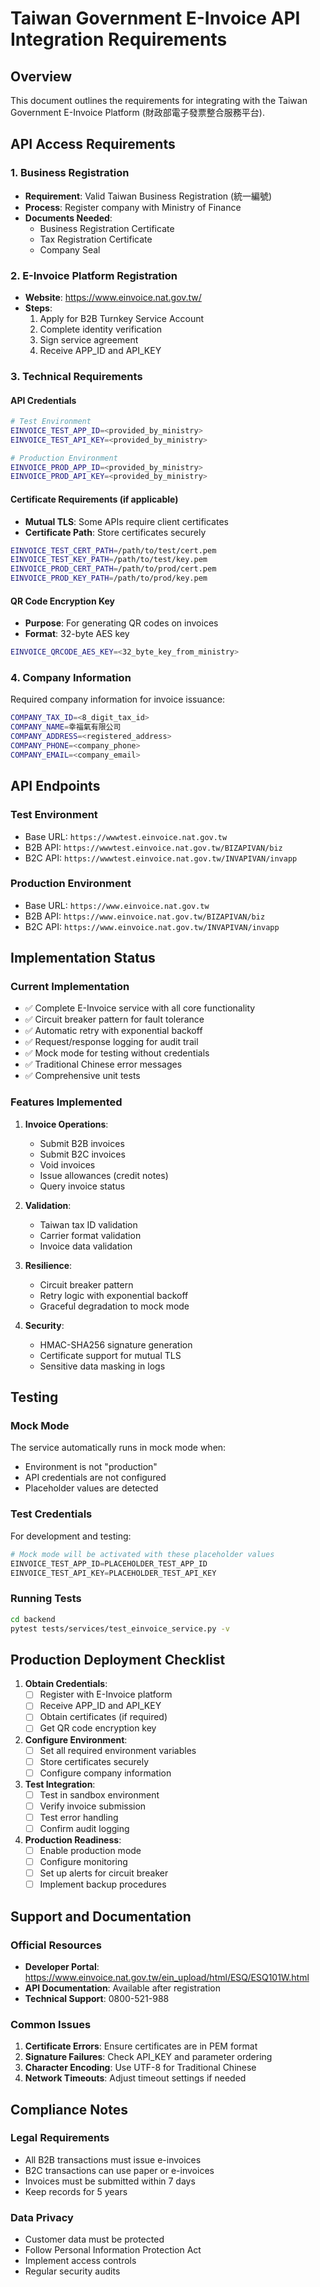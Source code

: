 # Taiwan Government E-Invoice API Integration Requirements

## Overview
This document outlines the requirements for integrating with the Taiwan Government E-Invoice Platform (財政部電子發票整合服務平台).

## API Access Requirements

### 1. Business Registration
- **Requirement**: Valid Taiwan Business Registration (統一編號)
- **Process**: Register company with Ministry of Finance
- **Documents Needed**:
  - Business Registration Certificate
  - Tax Registration Certificate
  - Company Seal

### 2. E-Invoice Platform Registration
- **Website**: https://www.einvoice.nat.gov.tw/
- **Steps**:
  1. Apply for B2B Turnkey Service Account
  2. Complete identity verification
  3. Sign service agreement
  4. Receive APP_ID and API_KEY

### 3. Technical Requirements

#### API Credentials
```bash
# Test Environment
EINVOICE_TEST_APP_ID=<provided_by_ministry>
EINVOICE_TEST_API_KEY=<provided_by_ministry>

# Production Environment
EINVOICE_PROD_APP_ID=<provided_by_ministry>
EINVOICE_PROD_API_KEY=<provided_by_ministry>
```

#### Certificate Requirements (if applicable)
- **Mutual TLS**: Some APIs require client certificates
- **Certificate Path**: Store certificates securely
```bash
EINVOICE_TEST_CERT_PATH=/path/to/test/cert.pem
EINVOICE_TEST_KEY_PATH=/path/to/test/key.pem
EINVOICE_PROD_CERT_PATH=/path/to/prod/cert.pem
EINVOICE_PROD_KEY_PATH=/path/to/prod/key.pem
```

#### QR Code Encryption Key
- **Purpose**: For generating QR codes on invoices
- **Format**: 32-byte AES key
```bash
EINVOICE_QRCODE_AES_KEY=<32_byte_key_from_ministry>
```

### 4. Company Information
Required company information for invoice issuance:
```bash
COMPANY_TAX_ID=<8_digit_tax_id>
COMPANY_NAME=幸福氣有限公司
COMPANY_ADDRESS=<registered_address>
COMPANY_PHONE=<company_phone>
COMPANY_EMAIL=<company_email>
```

## API Endpoints

### Test Environment
- Base URL: `https://wwwtest.einvoice.nat.gov.tw`
- B2B API: `https://wwwtest.einvoice.nat.gov.tw/BIZAPIVAN/biz`
- B2C API: `https://wwwtest.einvoice.nat.gov.tw/INVAPIVAN/invapp`

### Production Environment
- Base URL: `https://www.einvoice.nat.gov.tw`
- B2B API: `https://www.einvoice.nat.gov.tw/BIZAPIVAN/biz`
- B2C API: `https://www.einvoice.nat.gov.tw/INVAPIVAN/invapp`

## Implementation Status

### Current Implementation
- ✅ Complete E-Invoice service with all core functionality
- ✅ Circuit breaker pattern for fault tolerance
- ✅ Automatic retry with exponential backoff
- ✅ Request/response logging for audit trail
- ✅ Mock mode for testing without credentials
- ✅ Traditional Chinese error messages
- ✅ Comprehensive unit tests

### Features Implemented
1. **Invoice Operations**:
   - Submit B2B invoices
   - Submit B2C invoices
   - Void invoices
   - Issue allowances (credit notes)
   - Query invoice status

2. **Validation**:
   - Taiwan tax ID validation
   - Carrier format validation
   - Invoice data validation

3. **Resilience**:
   - Circuit breaker pattern
   - Retry logic with exponential backoff
   - Graceful degradation to mock mode

4. **Security**:
   - HMAC-SHA256 signature generation
   - Certificate support for mutual TLS
   - Sensitive data masking in logs

## Testing

### Mock Mode
The service automatically runs in mock mode when:
- Environment is not "production"
- API credentials are not configured
- Placeholder values are detected

### Test Credentials
For development and testing:
```python
# Mock mode will be activated with these placeholder values
EINVOICE_TEST_APP_ID=PLACEHOLDER_TEST_APP_ID
EINVOICE_TEST_API_KEY=PLACEHOLDER_TEST_API_KEY
```

### Running Tests
```bash
cd backend
pytest tests/services/test_einvoice_service.py -v
```

## Production Deployment Checklist

1. **Obtain Credentials**:
   - [ ] Register with E-Invoice platform
   - [ ] Receive APP_ID and API_KEY
   - [ ] Obtain certificates (if required)
   - [ ] Get QR code encryption key

2. **Configure Environment**:
   - [ ] Set all required environment variables
   - [ ] Store certificates securely
   - [ ] Configure company information

3. **Test Integration**:
   - [ ] Test in sandbox environment
   - [ ] Verify invoice submission
   - [ ] Test error handling
   - [ ] Confirm audit logging

4. **Production Readiness**:
   - [ ] Enable production mode
   - [ ] Configure monitoring
   - [ ] Set up alerts for circuit breaker
   - [ ] Implement backup procedures

## Support and Documentation

### Official Resources
- **Developer Portal**: https://www.einvoice.nat.gov.tw/ein_upload/html/ESQ/ESQ101W.html
- **API Documentation**: Available after registration
- **Technical Support**: 0800-521-988

### Common Issues
1. **Certificate Errors**: Ensure certificates are in PEM format
2. **Signature Failures**: Check API_KEY and parameter ordering
3. **Character Encoding**: Use UTF-8 for Traditional Chinese
4. **Network Timeouts**: Adjust timeout settings if needed

## Compliance Notes

### Legal Requirements
- All B2B transactions must issue e-invoices
- B2C transactions can use paper or e-invoices
- Invoices must be submitted within 7 days
- Keep records for 5 years

### Data Privacy
- Customer data must be protected
- Follow Personal Information Protection Act
- Implement access controls
- Regular security audits
